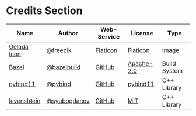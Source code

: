 # Credits Section

| Name              | Author             | Web-Service    | License          | Type         |
|-------------------|--------------------|----------------|------------------|--------------|
| [Gelada Icon][01] | [@freepik][02]     | [Flaticon][03] | [Flaticon][04]   | Image        |
| [Bazel][05]       | [@bazelbuild][06]  | [GitHub][07]   | [Apache-2.0][08] | Build System |
| [pybind11][09]    | [@pybind][10]      | [GitHub][11]   | [pybind11][12]   | C++ Library  |
| [levenshtein][13] | [@syubogdanov][14] | [GitHub][15]   | [MIT][16]        | C++ Library  |

[01]: https://www.flaticon.com/free-icon/baboon_427412
[02]: https://www.flaticon.com/authors/freepik
[03]: https://www.flaticon.com
[04]: https://www.freepikcompany.com/legal

[05]: https://github.com/bazelbuild/bazel
[06]: https://github.com/bazelbuild
[07]: https://github.com
[08]: https://github.com/bazelbuild/bazel/blob/master/LICENSE

[09]: https://github.com/pybind/pybind11
[10]: https://github.com/pybind
[11]: https://github.com
[12]: https://github.com/pybind/pybind11/blob/master/LICENSE

[13]: https://github.com/syubogdanov/levenshtein
[14]: https://github.com/syubogdanov
[15]: https://github.com
[16]: https://github.com/syubogdanov/levenshtein/blob/trunk/LICENSE
